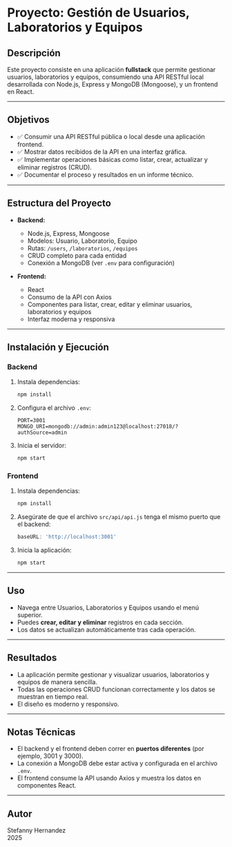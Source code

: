 # Proyecto: Gestión de Usuarios, Laboratorios y Equipos

## Descripción

Este proyecto consiste en una aplicación **fullstack** que permite gestionar usuarios, laboratorios y equipos, consumiendo una API RESTful local desarrollada con Node.js, Express y MongoDB (Mongoose), y un frontend en React.

---

## Objetivos

- ✅ Consumir una API RESTful pública o local desde una aplicación frontend.
- ✅ Mostrar datos recibidos de la API en una interfaz gráfica.
- ✅ Implementar operaciones básicas como listar, crear, actualizar y eliminar registros (CRUD).
- ✅ Documentar el proceso y resultados en un informe técnico.

---

## Estructura del Proyecto

- **Backend:**  
  - Node.js, Express, Mongoose  
  - Modelos: Usuario, Laboratorio, Equipo  
  - Rutas: `/users`, `/laboratorios`, `/equipos`  
  - CRUD completo para cada entidad  
  - Conexión a MongoDB (ver `.env` para configuración)

- **Frontend:**  
  - React  
  - Consumo de la API con Axios  
  - Componentes para listar, crear, editar y eliminar usuarios, laboratorios y equipos  
  - Interfaz moderna y responsiva

---

## Instalación y Ejecución

### Backend

1. Instala dependencias:
   ```bash
   npm install
   ```
2. Configura el archivo `.env`:
   ```
   PORT=3001
   MONGO_URI=mongodb://admin:admin123@localhost:27018/?authSource=admin
   ```
3. Inicia el servidor:
   ```bash
   npm start
   ```

### Frontend

1. Instala dependencias:
   ```bash
   npm install
   ```
2. Asegúrate de que el archivo `src/api/api.js` tenga el mismo puerto que el backend:
   ```js
   baseURL: 'http://localhost:3001'
   ```
3. Inicia la aplicación:
   ```bash
   npm start
   ```

---

## Uso

- Navega entre Usuarios, Laboratorios y Equipos usando el menú superior.
- Puedes **crear, editar y eliminar** registros en cada sección.
- Los datos se actualizan automáticamente tras cada operación.

---

## Resultados

- La aplicación permite gestionar y visualizar usuarios, laboratorios y equipos de manera sencilla.
- Todas las operaciones CRUD funcionan correctamente y los datos se muestran en tiempo real.
- El diseño es moderno y responsivo.

---

## Notas Técnicas

- El backend y el frontend deben correr en **puertos diferentes** (por ejemplo, 3001 y 3000).
- La conexión a MongoDB debe estar activa y configurada en el archivo `.env`.
- El frontend consume la API usando Axios y muestra los datos en componentes React.

---

## Autor

Stefanny Hernandez  
2025

